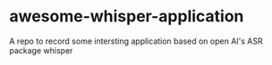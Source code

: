# awesome-whisper-application
A repo to record some intersting application based on open AI's  ASR package whisper 
